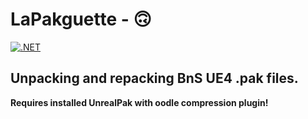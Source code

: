 # LaPakguette - 🙃
[![.NET](https://github.com/leanleon93/LaPakguette/actions/workflows/build_all.yml/badge.svg?branch=master)](https://github.com/leanleon93/LaPakguette/actions/workflows/build_all.yml)
## Unpacking and repacking BnS UE4 .pak files.
**Requires installed UnrealPak with oodle compression plugin!**
